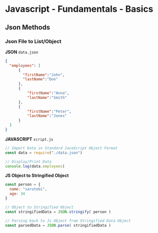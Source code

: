 # Javascript - Fundamentals - Basics

## Json Methods

### Json File to List/Object

**JSON** `data.json`

```json
{
  "employees": [
      {
        "firstName":"John",
        "lastName":"Doe"
      },
      {
          "firstName":"Anna",
          "lastName":"Smith"
      },
      {
          "firstName":"Peter",
          "lastName":"Jones"
      }
  ]
}
```

**JAVASCRIPT** `script.js`

```javascript
// Import Data in Standard JavaScript Object Format
const data = require("./data.json")

// Display/Print Data
console.log(data.employees)
```

**JS Object to Stringified Object**

```javascript
const person = {
  name: "sarutobi",
  age: 34
}

// Object to Stringified Object
const stringifiedData = JSON.stringify( person )

// Parsing back to Js Object from Stringified Data Object
const parsedData = JSON.parse( stringifiedData )
```



